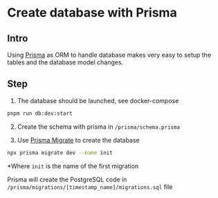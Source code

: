 # Create database with Prisma

## Intro

Using [Prisma](https://www.prisma.io/docs/getting-started) as ORM to handle database makes 
very easy to setup the tables and the database model changes.

## Step

1. The database should be launched, see docker-compose

```bash
pnpm run db:dev:start
```

2. Create the schema with prisma in `/prisma/schema.prisma`

3. Use [Prisma Migrate](https://www.prisma.io/docs/getting-started/setup-prisma/start-from-scratch/relational-databases/using-prisma-migrate-typescript-postgresql) to create the database

```bash
npx prisma migrate dev --name init
```

*Where `init` is the name of the first migration

Prisma will create the PostgreSQL code in `/prisma/migrations/[timestamp_name]/migrations.sql` file
